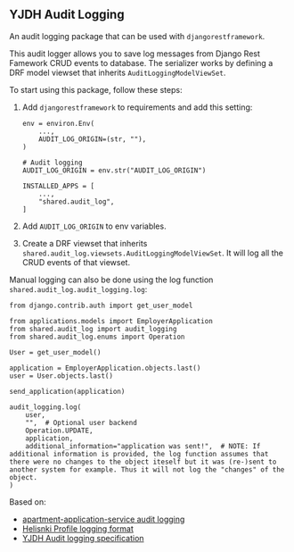 ## YJDH Audit Logging

An audit logging package that can be used with `djangorestframework`.

This audit logger allows you to save log messages from Django Rest Famework CRUD events to database. The serializer works by defining a DRF model viewset that inherits `AuditLoggingModelViewSet`.

To start using this package, follow these steps:

1. Add `djangorestframework` to requirements and add this setting:
    ```
    env = environ.Env(
        ...,
        AUDIT_LOG_ORIGIN=(str, ""),
    )

    # Audit logging
    AUDIT_LOG_ORIGIN = env.str("AUDIT_LOG_ORIGIN")

    INSTALLED_APPS = [
        ...,
        "shared.audit_log",
    ]
    ```

2. Add `AUDIT_LOG_ORIGIN` to env variables.

3. Create a DRF viewset that inherits `shared.audit_log.viewsets.AuditLoggingModelViewSet`. It will log all the CRUD events of that viewset.

Manual logging can also be done using the log function `shared.audit_log.audit_logging.log`:

```
from django.contrib.auth import get_user_model

from applications.models import EmployerApplication
from shared.audit_log import audit_logging
from shared.audit_log.enums import Operation

User = get_user_model()

application = EmployerApplication.objects.last()
user = User.objects.last()

send_application(application)

audit_logging.log(
    user,
    "",  # Optional user backend
    Operation.UPDATE,
    application,
    additional_information="application was sent!",  # NOTE: If additional information is provided, the log function assumes that there were no changes to the object iteself but it was (re-)sent to another system for example. Thus it will not log the "changes" of the object.
)
```

Based on:
- [apartment-application-service audit logging](https://github.com/City-of-Helsinki/apartment-application-service/tree/main/audit_log)
- [Helisnki Profile logging format](https://helsinkisolutionoffice.atlassian.net/wiki/spaces/KAN/pages/416972828/Helsinki+profile+audit+logging#Profile-audit-log---CRUD-events---JSON-content-and-format)
- [YJDH Audit logging specification](https://helsinkisolutionoffice.atlassian.net/wiki/spaces/KAN/pages/7494172830/Audit+logging+specification)
